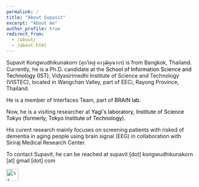 ```yaml
---
permalink: /
title: "About Supavit"
excerpt: "About me"
author_profile: true
redirect_from: 
  - /about/
  - /about.html
---
```


<head>
<meta name="google-site-verification" content="uRuWypV4Afvin_rTRUUIJKYdupZOV_wjTAiDdlS7T84" />
</head>

Supavit Kongwudhikunakorn (ศุภวิชญ์ คงวุฒิคุณากร) is from Bangkok, Thailand. Currently, he is a Ph.D. candidate at the <a href="https://vistec.ist/" style="text-decoration:none;color:#000000">School of Information Science and Technology (IST)</a>, Vidyasirimedhi Institute of Science and Technology (VISTEC), located in Wangchan Valley, part of EECi, Rayong Province, Thailand. 

He is a member of Interfaces Team, part of <a href="https://brain.vistec.ac.th/" style="text-decoration:none;color:#000000">BRAIN lab</a>. 

Now, he is a visiting researcher at <a href="http://www.bme.mech.e.titech.ac.jp/index.php" style="text-decoration:none;color:#000000">Yagi's laboratory, Institute of Science Tokyo (formerly, Tokyo Institute of Technology)</a>.

His curent research mainly focuses on screening patients with risked of dementia in aging people using brain signal (EEG) in collaboration with Siriraj Medical Research Center.

To contact Supavit, he can be reached at supavit [dot] kongwudhikunakorn [at] gmail [dot] com



<a href="https://webring.wonderful.software#supavitk.com" title="วงแหวนเว็บ">
  <img
    alt="วงแหวนเว็บ"
    width="32"
    height="32"
    src="https://webring.wonderful.software/webring.black.svg"
  />
</a>